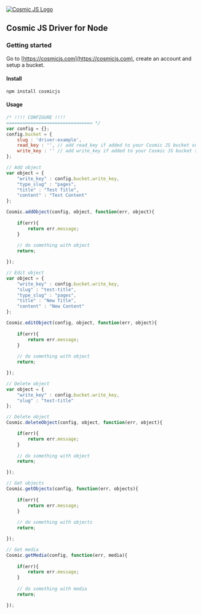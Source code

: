 [![Cosmic JS Logo](https://cosmicjs.com/images/marketing/logo-w-brand.jpg)](https://cosmicjs.com/)
## Cosmic JS Driver for Node

### Getting started
Go to [https://cosmicjs.com](https://cosmicjs.com), create an account and setup a bucket.

#### Install
```
npm install cosmicjs
```

#### Usage

```javascript
/* !!!! CONFIGURE !!!!
================================ */
var config = {};
config.bucket = {
	slug : 'driver-example',
	read_key : '', // add read_key if added to your Cosmic JS bucket settings
	write_key : '' // add write_key if added to your Cosmic JS bucket settings
};

// Add object
var object = {
	"write_key" : config.bucket.write_key,
	"type_slug" : "pages",
	"title" : "Test Title",
	"content" : "Test Content"
};

Cosmic.addObject(config, object, function(err, object){
	
	if(err){
		return err.message;
	}
	
	// do something with object
	return;

});

// Edit object
var object = {
	"write_key" : config.bucket.write_key,
	"slug" : "test-title",
	"type_slug" : "pages",
	"title" : "New Title",
	"content" : "New Content"
};

Cosmic.editObject(config, object, function(err, object){
	
	if(err){
		return err.message;
	}
	
	// do something with object
	return;

});

// Delete object
var object = {
	"write_key" : config.bucket.write_key,
	"slug" : "test-title"
};

// Delete object
Cosmic.deleteObject(config, object, function(err, object){

	if(err){
		return err.message;
	}
	
	// do something with object
	return;

});

// Get objects
Cosmic.getObjects(config, function(err, objects){
				
	if(err){
		return err.message;
	}
	
	// do something with objects
	return;

});

// Get media
Cosmic.getMedia(config, function(err, media){
			
	if(err){
		return err.message;
	}
	
	// do something with media
	return;

});
```
